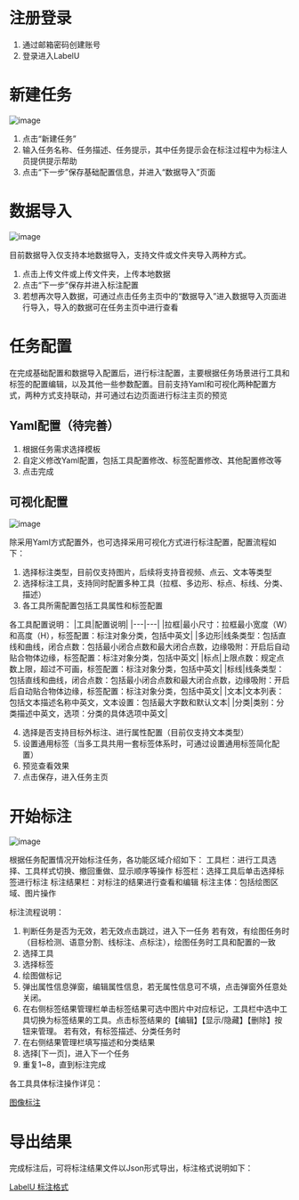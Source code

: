# 注册登录

1. 通过邮箱密码创建账号
2. 登录进入LabelU

# 新建任务

![image](https://user-images.githubusercontent.com/25022954/208387913-9a4a8205-8dfc-423f-997d-5c6f277ec0eb.png)

1. 点击“新建任务”
2. 输入任务名称、任务描述、任务提示，其中任务提示会在标注过程中为标注人员提供提示帮助
3. 点击“下一步”保存基础配置信息，并进入“数据导入”页面

# 数据导入

![image](https://user-images.githubusercontent.com/25022954/208388040-79b49127-adc0-4468-81d6-f78dc6a80a46.png)

目前数据导入仅支持本地数据导入，支持文件或文件夹导入两种方式。
1. 点击上传文件或上传文件夹，上传本地数据
2. 点击“下一步”保存并进入标注配置
3. 若想再次导入数据，可通过点击任务主页中的“数据导入”进入数据导入页面进行导入，导入的数据可在任务主页中进行查看

# 任务配置

在完成基础配置和数据导入配置后，进行标注配置，主要根据任务场景进行工具和标签的配置编辑，以及其他一些参数配置。目前支持Yaml和可视化两种配置方式，两种方式支持联动，并可通过右边页面进行标注主页的预览

## Yaml配置（待完善）

1. 根据任务需求选择模板
2. 自定义修改Yaml配置，包括工具配置修改、标签配置修改、其他配置修改等
3. 点击完成

## 可视化配置

![image](https://user-images.githubusercontent.com/25022954/208390163-e6b34056-a618-485a-8875-38f99741ee68.png)

除采用Yaml方式配置外，也可选择采用可视化方式进行标注配置，配置流程如下：
1. 选择标注类型，目前仅支持图片，后续将支持音视频、点云、文本等类型
2. 选择标注工具，支持同时配置多种工具（拉框、多边形、标点、标线、分类、描述）
3. 各工具所需配置包括工具属性和标签配置

各工具配置说明：
|工具|配置说明|
|---|---|
|拉框|最小尺寸：拉框最小宽度（W）和高度（H），标签配置：标注对象分类，包括中英文|
|多边形|线条类型：包括直线和曲线，闭合点数：包括最小闭合点数和最大闭合点数，边缘吸附：开启后自动贴合物体边缘，标签配置：标注对象分类，包括中英文|
|标点|上限点数：规定点数上限，超过不可画，标签配置：标注对象分类，包括中英文|
|标线|线条类型：包括直线和曲线，闭合点数：包括最小闭合点数和最大闭合点数，边缘吸附：开启后自动贴合物体边缘，标签配置：标注对象分类，包括中英文|
|文本|文本列表：包括文本描述名称中英文，文本设置：包括最大字数和默认文本|
|分类|类别：分类描述中英文，选项：分类的具体选项中英文|

4. 选择是否支持目标外标注、进行属性配置（目前仅支持文本类型）
5. 设置通用标签（当多工具共用一套标签体系时，可通过设置通用标签简化配置）
6. 预览查看效果
7. 点击保存，进入任务主页

# 开始标注

![image](https://user-images.githubusercontent.com/25022954/208390649-cc0bccb1-c509-4623-aeef-44f6649adc4c.png)

根据任务配置情况开始标注任务，各功能区域介绍如下：
工具栏：进行工具选择、工具样式切换、撤回重做、显示顺序等操作
标签栏：选择工具后单击选择标签进行标注
标注结果栏：对标注的结果进行查看和编辑
标注主体：包括绘图区域、图片操作

标注流程说明：
1. 判断任务是否为无效，若无效点击跳过，进入下一任务
若有效，有绘图任务时（目标检测、语意分割、线标注、点标注），绘图任务时工具和配置的一致
2. 选择工具
3. 选择标签
4. 绘图做标记
5. 弹出属性信息弹窗，编辑属性信息，若无属性信息可不填，点击弹窗外任意处关闭。
6. 在右侧标签结果管理栏单击标签结果可选中图片中对应标记，工具栏中选中工具切换为标签结果的工具。点击标签结果的【编辑】【显示/隐藏】【删除】按钮来管理。
若有效，有标签描述、分类任务时
7. 在右侧结果管理栏填写描述和分类结果
8. 选择[下一页]，进入下一个任务
9. 重复1~8，直到标注完成

各工具具体标注操作详见：

 [图像标注](./docs/labeling/label_image.md) 

# 导出结果

完成标注后，可将标注结果文件以Json形式导出，标注格式说明如下：

[LabelU 标注格式](./docs/annotation/README.md)
